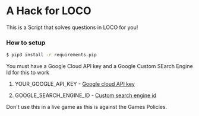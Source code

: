 # A Hack for LOCO
This is a Script that solves questions in LOCO for you!
### How to setup
```sh
$ pip3 install -r requirements.pip
```
You must have a Google Cloud API key and a Google Custom SEarch Engine Id  for this to work
1.  YOUR_GOOGLE_API_KEY - [Google cloud API key](https://support.google.com/cloud/answer/6158862?hl=en)

2. GOOGLE_SEARCH_ENGINE_ID - [Custom search engine id](https://support.google.com/customsearch/answer/2630963?hl=en)

Don't use this in a live game as this is against the Games Policies.









